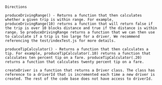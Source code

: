 	Directions

    produceDrivingRange() - Returns a function that then calculates whether a given trip is within range. For example, produceDrivingRange(10) returns a function that will return false if the trip is over 10 blocks distance and true if the distance is within range. So produceDrivingRange returns a function that we can then use to calculate if a trip is too large for a driver. We recommend referencing the test/indexTest.js for more details.

    produceTipCalculator() - Returns a function that then calculates a tip. For example, produceTipCalculator(.10) returns a function that calculates ten percent tip on a fare. produceTipCalculator(.20) returns a function that calculates twenty percent tip on a fare.

    createDriver is a function that returns a Driver class. The class has reference to a driverId that is incremented each time a new driver is created. The rest of the code base does not have access to driverId.





	
